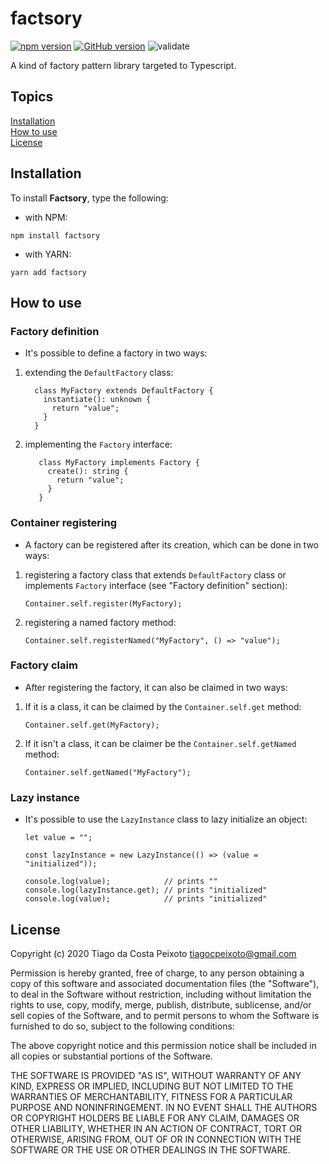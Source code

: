 # factsory

[![npm version](https://badge.fury.io/js/factsory.svg)](https://badge.fury.io/js/factsory)
[![GitHub version](https://badge.fury.io/gh/tiagocpeixoto%2Ffactsory.svg)](https://badge.fury.io/gh/tiagocpeixoto%2Ffactsory)
![validate](https://github.com/tiagocpeixoto/factsory/workflows/validate/badge.svg)

A kind of factory pattern library targeted to Typescript.


## Topics

[Installation](#installation)  
[How to use](#how-to-use)  
[License](#license)  


## Installation

To install **Factsory**, type the following:

- with NPM:

```
npm install factsory
```

- with YARN:

```
yarn add factsory
```


## How to use

  
### Factory definition

- It's possible to define a factory in two ways:

1. extending the `DefaultFactory` class:

    ```
      class MyFactory extends DefaultFactory {
        instantiate(): unknown {
          return "value";
        }
      }
    ```

1. implementing the `Factory` interface:

   ```
      class MyFactory implements Factory {
        create(): string {
          return "value";
        }
      }
   ```


### Container registering

- A factory can be registered after its creation, which can be done in two ways:

1. registering a factory class that extends `DefaultFactory` class or implements `Factory` interface (see "Factory definition" section):

   ```
   Container.self.register(MyFactory);
   ```

1. registering a named factory method:

   ```
   Container.self.registerNamed("MyFactory", () => "value");
   ```


### Factory claim

- After registering the factory, it can also be claimed in two ways: 

1. If it is a class, it can be claimed by the `Container.self.get` method:

   ```
   Container.self.get(MyFactory);
   ```

1. If it isn't a class, it can be claimer be the `Container.self.getNamed` method:

   ```
   Container.self.getNamed("MyFactory");
   ```


### Lazy instance 

- It's possible to use the `LazyInstance` class to lazy initialize an object:

    ```
    let value = "";

    const lazyInstance = new LazyInstance(() => (value = "initialized"));

    console.log(value);            // prints ""
    console.log(lazyInstance.get); // prints "initialized"
    console.log(value);            // prints "initialized"
    ```


## License

Copyright (c) 2020 Tiago da Costa Peixoto <tiagocpeixoto@gmail.com>

Permission is hereby granted, free of charge, to any person obtaining a copy
of this software and associated documentation files (the "Software"), to deal
in the Software without restriction, including without limitation the rights
to use, copy, modify, merge, publish, distribute, sublicense, and/or sell
copies of the Software, and to permit persons to whom the Software is
furnished to do so, subject to the following conditions:

The above copyright notice and this permission notice shall be included in all
copies or substantial portions of the Software.

THE SOFTWARE IS PROVIDED "AS IS", WITHOUT WARRANTY OF ANY KIND, EXPRESS OR
IMPLIED, INCLUDING BUT NOT LIMITED TO THE WARRANTIES OF MERCHANTABILITY,
FITNESS FOR A PARTICULAR PURPOSE AND NONINFRINGEMENT. IN NO EVENT SHALL THE
AUTHORS OR COPYRIGHT HOLDERS BE LIABLE FOR ANY CLAIM, DAMAGES OR OTHER
LIABILITY, WHETHER IN AN ACTION OF CONTRACT, TORT OR OTHERWISE, ARISING FROM,
OUT OF OR IN CONNECTION WITH THE SOFTWARE OR THE USE OR OTHER DEALINGS IN THE
SOFTWARE.


